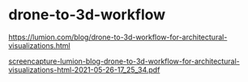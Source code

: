 # drone-to-3d-workflow




https://lumion.com/blog/drone-to-3d-workflow-for-architectural-visualizations.html

[screencapture-lumion-blog-drone-to-3d-workflow-for-architectural-visualizations-html-2021-05-26-17_25_34.pdf](https://github.com/setlife-network/drone-to-3d-workflow/files/6549697/screencapture-lumion-blog-drone-to-3d-workflow-for-architectural-visualizations-html-2021-05-26-17_25_34.pdf)

